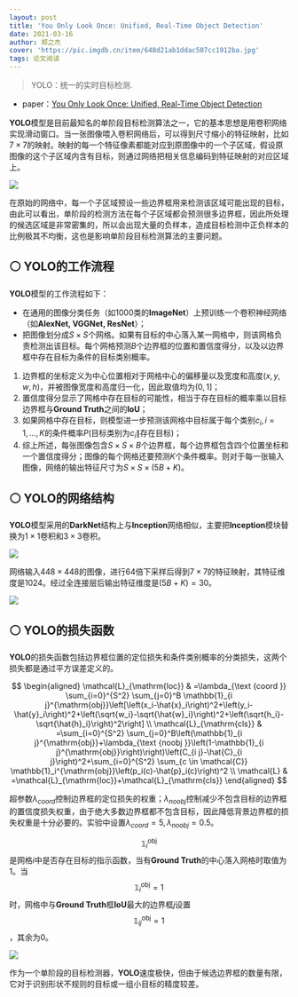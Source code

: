 ```yaml
---
layout: post
title: 'You Only Look Once: Unified, Real-Time Object Detection'
date: 2021-03-16
author: 郑之杰
cover: 'https://pic.imgdb.cn/item/648d21ab1ddac507cc1912ba.jpg'
tags: 论文阅读
---
```


> YOLO：统一的实时目标检测.

- paper：[You Only Look Once: Unified, Real-Time Object Detection](http://arxiv.org/abs/1506.02640)

**YOLO**模型是目前最知名的单阶段目标检测算法之一，它的基本思想是用卷积网络实现滑动窗口。当一张图像喂入卷积网络后，可以得到尺寸缩小的特征映射，比如$7×7$的映射。映射的每一个特征像素都能对应到原图像中的一个子区域，假设原图像的这个子区域内含有目标，则通过网络把相关信息编码到特征映射的对应区域上。

![](https://pic.imgdb.cn/item/648ab13b1ddac507cc26b9d9.jpg)

在原始的网络中，每一个子区域预设一些边界框用来检测该区域可能出现的目标，由此可以看出，单阶段的检测方法在每个子区域都会预测很多边界框，因此所处理的候选区域是非常密集的，所以会出现大量的负样本，造成目标检测中正负样本的比例极其不均衡，这也是影响单阶段目标检测算法的主要问题。

## ⚪ YOLO的工作流程

**YOLO**模型的工作流程如下：
- 在通用的图像分类任务（如$1000$类的**ImageNet**）上预训练一个卷积神经网络（如**AlexNet, VGGNet, ResNet**）；
- 把图像划分成$S\times S$个网格。如果有目标的中心落入某一网格中，则该网格负责检测出该目标。每个网格预测$B$个边界框的位置和置信度得分，以及以边界框中存在目标为条件的目标类别概率。
1. 边界框的坐标定义为中心位置相对于网格中心的偏移量以及宽度和高度$(x,y,w,h)$，并被图像宽度和高度归一化，因此取值均为$(0,1]$；
2. 置信度得分显示了网格中存在目标的可能性，相当于存在目标的概率乘以目标边界框与**Ground Truth**之间的**IoU**；
3. 如果网格中存在目标，则模型进一步预测该网格中目标属于每个类别$c_i,i=1,...,K$的条件概率$P(\text{目标类别为}c_i\|\text{存在目标})$；
4. 综上所述，每张图像包含$S\times S \times B$个边界框，每个边界框包含四个位置坐标和一个置信度得分；图像的每个网格还要预测$K$个条件概率。则对于每一张输入图像，网络的输出特征尺寸为$S\times S \times (5B+K)$。

## ⚪ YOLO的网络结构

**YOLO**模型采用的**DarkNet**结构上与**Inception**网络相似，主要把**Inception**模块替换为$1\times 1$卷积和$3\times 3$卷积。

![](https://pic.imgdb.cn/item/648abe871ddac507cc4d35d7.jpg)

网络输入$448\times 448$的图像，进行$64$倍下采样后得到$7\times 7$的特征映射，其特征维度是$1024$。经过全连接层后输出特征维度是$(5B+K)=30$。

![](https://pic.imgdb.cn/item/648abce91ddac507cc493a81.jpg)

## ⚪ YOLO的损失函数

**YOLO**的损失函数包括边界框位置的定位损失和条件类别概率的分类损失，这两个损失都是通过平方误差定义的。

$$
\begin{aligned}
\mathcal{L}_{\mathrm{loc}} & =\lambda_{\text {coord }} \sum_{i=0}^{S^2} \sum_{j=0}^B \mathbb{1}_{i j}^{\mathrm{obj}}\left[\left(x_i-\hat{x}_i\right)^2+\left(y_i-\hat{y}_i\right)^2+\left(\sqrt{w_i}-\sqrt{\hat{w}_i}\right)^2+\left(\sqrt{h_i}-\sqrt{\hat{h}_i}\right)^2\right] \\
\mathcal{L}_{\mathrm{cls}} & =\sum_{i=0}^{S^2} \sum_{j=0}^B\left(\mathbb{1}_{i j}^{\mathrm{obj}}+\lambda_{\text {noobj }}\left(1-\mathbb{1}_{i j}^{\mathrm{obj}}\right)\right)\left(C_{i j}-\hat{C}_{i j}\right)^2+\sum_{i=0}^{S^2} \sum_{c \in \mathcal{C}} \mathbb{1}_i^{\mathrm{obj}}\left(p_i(c)-\hat{p}_i(c)\right)^2 \\
\mathcal{L} & =\mathcal{L}_{\mathrm{loc}}+\mathcal{L}_{\mathrm{cls}}
\end{aligned}
$$

超参数$\lambda_{coord}$控制边界框的定位损失的权重；$\lambda_{noobj}$控制减少不包含目标的边界框的置信度损失权重，由于绝大多数边界框都不包含目标，因此降低背景边界框的损失权重是十分必要的。实验中设置$\lambda_{coord}=5,\lambda_{noobj}=0.5$。

$$\mathbb{1}_i^{\mathrm{obj}}$$是网格$i$中是否存在目标的指示函数，当有**Ground Truth**的中心落入网格时取值为$1$。当$$\mathbb{1}_i^{\mathrm{obj}}=1$$时，网格中与**Ground Truth**框**IoU**最大的边界框$j$设置$$\mathbb{1}_{ij}^{\mathrm{obj}}=1$$，其余为$0$。

![](https://pic.imgdb.cn/item/648ac4091ddac507cc5ca609.jpg)

作为一个单阶段的目标检测器，**YOLO**速度极快，但由于候选边界框的数量有限，它对于识别形状不规则的目标或一组小目标的精度较差。